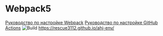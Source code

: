 # Webpack5

[Руководство по настройке Webpack](https://webpack.js.org/guides/)
[Руководство по настройке GitHub Actions](https://docs.github.com/en/actions/quickstart)
![Build](https://github.com/rescue3112/ahj-env/actions/workflows/web.yml/badge.svg)
https://rescue3112.github.io/ahj-env/
